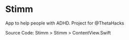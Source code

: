 # Stimm
 App to help people with ADHD. Project for @ThetaHacks

Source Code: Stimm > Stimm > ContentView.Swift
